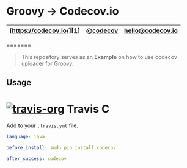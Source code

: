 Groovy -> Codecov.io
=======
| [https://codecov.io/][1] | [@codecov][2] | [hello@codecov.io][3] |
| ------------------------ | ------------- | --------------------- |
=======

> This repository serves as an **Example** on how to use codecov uploader for Groovy.

## Usage

# [![travis-org](https://avatars2.githubusercontent.com/u/639823?v=2&s=50)](https://travis-ci.org) Travis C

Add to your `.travis.yml` file.
```yml
language: java

before_install: sudo pip install codecov

after_success: codecov
```


[1]: https://codecov.io/
[2]: https://twitter.com/codecov
[3]: mailto:hello@codecov.io
